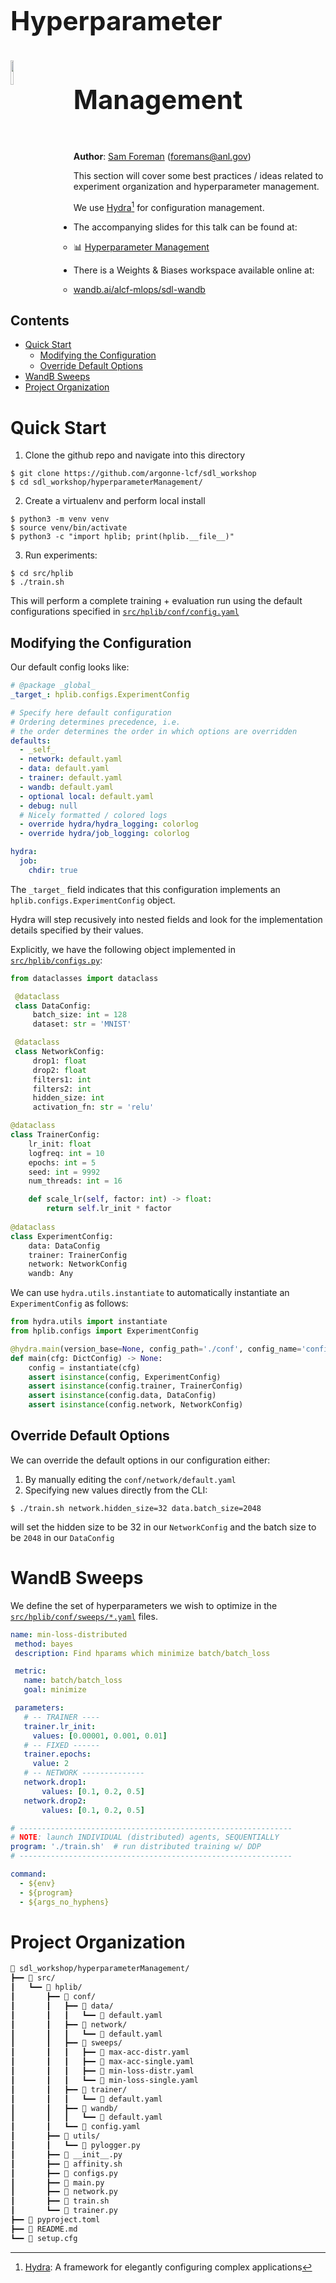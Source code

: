 <h1><span style="line-height:3.0em;font-size:1.5em;"> Hyperparameter Management <a href="https://hydra.cc"><img src="https://hydra.cc/img/logo.svg" width="10%" display="inline" style="vertical-align:middle;line-height:3.0em;margin-right:10%;" align="left" ></a> </span></h1>

**Author**: [Sam Foreman](https://samforeman.me) ([foremans@anl.gov](mailto:///foremans@anl.gov))

This section will cover some best practices / ideas related to experiment organization and hyperparameter management.

We use [Hydra](https://hydra.cc)[^1] for configuration management.

- The accompanying slides for this talk can be found at: 
  - 📊 [Hyperparameter Management](https://saforem2.github.io/hparam-management-sdl2022/#/)

- There is a Weights & Biases workspace available online at:
  - [wandb.ai/alcf-mlops/sdl-wandb](https://wandb.ai/alcf-mlops/sdl-wandb?workspace=user-foremans)


## Contents
- [Quick Start](#quick-start)
  * [Modifying the Configuration](#modifying-the-configuration)
  * [Override Default Options](#override-default-options)
- [WandB Sweeps](#wandb-sweeps)
- [Project Organization](#project-organization)


# Quick Start

1. Clone the github repo and navigate into this directory
  ```shell
  $ git clone https://github.com/argonne-lcf/sdl_workshop
  $ cd sdl_workshop/hyperparameterManagement/
  ```
2. Create a virtualenv and perform local install
  ```shell
  $ python3 -m venv venv
  $ source venv/bin/activate
  $ python3 -c "import hplib; print(hplib.__file__)"
  ```
3. Run experiments:
  ```shell
  $ cd src/hplib
  $ ./train.sh
  ```
  
This will perform a complete training + evaluation run using the default configurations specified in [`src/hplib/conf/config.yaml`](./src/hplib/conf/config.yaml)

## Modifying the Configuration

Our default config looks like:

```yaml
# @package _global_
_target_: hplib.configs.ExperimentConfig

# Specify here default configuration
# Ordering determines precedence, i.e.
# the order determines the order in which options are overridden
defaults:
  - _self_
  - network: default.yaml
  - data: default.yaml
  - trainer: default.yaml
  - wandb: default.yaml
  - optional local: default.yaml
  - debug: null
  # Nicely formatted / colored logs
  - override hydra/hydra_logging: colorlog
  - override hydra/job_logging: colorlog

hydra:
  job:
    chdir: true
```

The `_target_` field indicates that this configuration implements an `hplib.configs.ExperimentConfig` object.

Hydra will step recusively into nested fields and look for the implementation details specified by their values.

Explicitly, we have the following object implemented in [`src/hplib/configs.py`](./src/hplib/configs.py):

```python
from dataclasses import dataclass

 @dataclass
 class DataConfig:
     batch_size: int = 128
     dataset: str = 'MNIST'

 @dataclass
 class NetworkConfig:
     drop1: float
     drop2: float
     filters1: int
     filters2: int
     hidden_size: int
     activation_fn: str = 'relu'

@dataclass
class TrainerConfig:
    lr_init: float
    logfreq: int = 10
    epochs: int = 5
    seed: int = 9992
    num_threads: int = 16

    def scale_lr(self, factor: int) -> float:
        return self.lr_init * factor
     
@dataclass
class ExperimentConfig:
    data: DataConfig
    trainer: TrainerConfig
    network: NetworkConfig
    wandb: Any
```

We can use `hydra.utils.instantiate` to automatically instantiate an `ExperimentConfig` as follows:

```python
from hydra.utils import instantiate
from hplib.configs import ExperimentConfig

@hydra.main(version_base=None, config_path='./conf', config_name='config')
def main(cfg: DictConfig) -> None:
    config = instantiate(cfg)
    assert isinstance(config, ExperimentConfig)
    assert isinstance(config.trainer, TrainerConfig)
    assert isinstance(config.data, DataConfig)
    assert isinstance(config.network, NetworkConfig)
```

## Override Default Options

We can override the default options in our configuration either:

1. By manually editing the `conf/network/default.yaml`
2. Specifying new values directly from the CLI:
  ```shell
  $ ./train.sh network.hidden_size=32 data.batch_size=2048
  ```
  will set the hidden size to be 32 in our `NetworkConfig` and the batch size to be `2048` in our `DataConfig`
  
  
# WandB Sweeps

We define the set of hyperparameters we wish to optimize in the [`src/hplib/conf/sweeps/*.yaml`](./src/hplib/conf/sweeps/) files.

```yaml
name: min-loss-distributed
 method: bayes
 description: Find hparams which minimize batch/batch_loss

 metric:
   name: batch/batch_loss
   goal: minimize

 parameters:
   # -- TRAINER ----
   trainer.lr_init:
     values: [0.00001, 0.001, 0.01]
   # -- FIXED ------
   trainer.epochs:
     value: 2
   # -- NETWORK --------------
   network.drop1:
       values: [0.1, 0.2, 0.5]
   network.drop2:
       values: [0.1, 0.2, 0.5]

# -------------------------------------------------------------
# NOTE: launch INDIVIDUAL (distributed) agents, SEQUENTIALLY
program: './train.sh'  # run distributed training w/ DDP
# -------------------------------------------------------------

command:
  - ${env}
  - ${program}
  - ${args_no_hyphens}
```

# Project Organization

```txt
📂 sdl_workshop/hyperparameterManagement/
┣━━ 📂 src/
┃   ┗━━ 📂 hplib/
┃       ┣━━ 📂 conf/
┃       ┃   ┣━━ 📂 data/
┃       ┃   ┃   ┗━━ 📄 default.yaml
┃       ┃   ┣━━ 📂 network/
┃       ┃   ┃   ┗━━ 📄 default.yaml
┃       ┃   ┣━━ 📂 sweeps/
┃       ┃   ┃   ┣━━ 📄 max-acc-distr.yaml
┃       ┃   ┃   ┣━━ 📄 max-acc-single.yaml
┃       ┃   ┃   ┣━━ 📄 min-loss-distr.yaml
┃       ┃   ┃   ┗━━ 📄 min-loss-single.yaml
┃       ┃   ┣━━ 📂 trainer/
┃       ┃   ┃   ┗━━ 📄 default.yaml
┃       ┃   ┣━━ 📂 wandb/
┃       ┃   ┃   ┗━━ 📄 default.yaml
┃       ┃   ┗━━ 📄 config.yaml
┃       ┣━━ 📂 utils/
┃       ┃   ┗━━ 🐍 pylogger.py
┃       ┣━━ 🐍 __init__.py
┃       ┣━━ 📄 affinity.sh
┃       ┣━━ 🐍 configs.py
┃       ┣━━ 🐍 main.py
┃       ┣━━ 🐍 network.py
┃       ┣━━ 📄 train.sh
┃       ┗━━ 🐍 trainer.py
┣━━ 📄 pyproject.toml
┣━━ 📄 README.md
┗━━ 📄 setup.cfg
```


[^1]: [Hydra](https://hydra.cc): A framework for elegantly configuring complex applications
